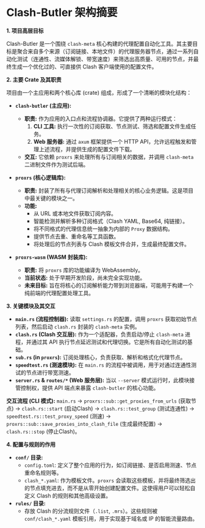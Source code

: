 # Clash-Butler 架构摘要

**1. 项目高层目标**

Clash-Butler 是一个围绕 `clash-meta` 核心构建的代理配置自动化工具。其主要目标是聚合来自多个来源（订阅链接、本地文件）的代理服务器节点，通过一系列自动化测试（连通性、流媒体解锁、带宽速度）来筛选出高质量、可用的节点，并最终生成一个优化过的、可直接供 Clash 客户端使用的配置文件。

**2. 主要 Crate 及其职责**

项目由一个主应用和两个核心库 (crate) 组成，形成了一个清晰的模块化结构：

*   **`clash-butler` (主应用):**
    *   **职责:** 作为应用的入口点和流程协调器。它提供了两种运行模式：
        1.  **CLI 工具:** 执行一次性的订阅获取、节点测试、筛选和配置文件生成任务。
        2.  **Web 服务器:** 通过 `axum` 框架提供一个 HTTP API，允许远程触发和管理上述流程，并提供生成的配置文件下载。
    *   **交互:** 它依赖 `proxrs` 来处理所有与订阅相关的数据，并调用 `clash-meta` 二进制文件作为测试后端。

*   **`proxrs` (核心逻辑库):**
    *   **职责:** 封装了所有与代理订阅解析和处理相关的核心业务逻辑。这是项目中最关键的模块之一。
    *   **功能:**
        *   从 URL 或本地文件获取订阅内容。
        *   智能检测并解析多种订阅格式（Clash YAML, Base64, 纯链接）。
        *   将不同格式的代理信息统一抽象为内部的 `Proxy` 数据结构。
        *   提供节点去重、重命名等工具函数。
        *   将处理后的节点列表与 Clash 模板文件合并，生成最终配置文件。

*   **`proxrs-wasm` (WASM 封装库):**
    *   **职责:** 将 `proxrs` 库的功能编译为 WebAssembly。
    *   **当前状态:** 处于早期开发阶段，尚未完全实现功能。
    *   **未来目标:** 旨在将核心的订阅解析能力带到浏览器端，可能用于构建一个纯前端的代理配置处理工具。

**3. 关键模块及其交互**

*   **`main.rs` (流程控制器):** 读取 `settings.rs` 的配置，调用 `proxrs` 获取初始节点列表，然后启动 `clash.rs` 封装的 `clash-meta` 实例。
*   **`clash.rs` (Clash 交互层):** 作为一个适配器，负责启动/停止 `clash-meta` 进程，并通过其 API 执行节点延迟测试和代理切换。它是所有自动化测试的基础。
*   **`sub.rs` (in `proxrs`):** 订阅处理核心，负责获取、解析和格式化代理节点。
*   **`speedtest.rs` (测速模块):** 在 `main.rs` 的流程中被调用，用于对通过连通性测试的节点进行带宽测速。
*   **`server.rs` & `routes/*` (Web 服务层):** 当以 `--server` 模式运行时，此模块接管控制权，提供 API 端点来暴露 `clash-butler` 的核心功能。

**交互流程 (CLI 模式):**
`main.rs` -> `proxrs::sub::get_proxies_from_urls` (获取节点) -> `clash.rs::start` (启动Clash) -> `clash.rs::test_group` (测试连通性) -> `speedtest.rs::test_proxy_speed` (测速) -> `proxrs::sub::save_proxies_into_clash_file` (生成最终配置) -> `clash.rs::stop` (停止Clash)。

**4. 配置与规则的作用**

*   **`conf/` 目录:**
    *   `config.toml`: 定义了整个应用的行为，如订阅链接、是否启用测速、节点重命名规则等。
    *   `clash_*.yaml`: 作为模板文件。`proxrs` 会读取这些模板，并将最终筛选出的节点填充进去，而不是从零开始创建配置文件。这使得用户可以轻松自定义 Clash 的规则和其他高级设置。
*   **`rules/` 目录:**
    *   存放 Clash 的分流规则文件（`.list`, `.mrs`）。这些规则被 `conf/clash_*.yaml` 模板引用，用于实现基于域名或 IP 的智能流量路由。